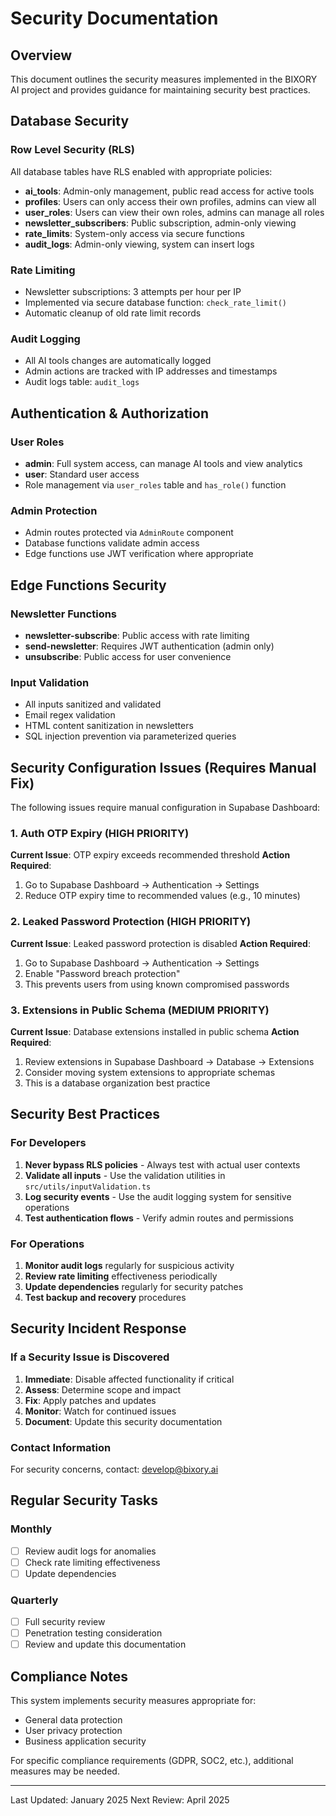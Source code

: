# Security Documentation

## Overview
This document outlines the security measures implemented in the BIXORY AI project and provides guidance for maintaining security best practices.

## Database Security

### Row Level Security (RLS)
All database tables have RLS enabled with appropriate policies:

- **ai_tools**: Admin-only management, public read access for active tools
- **profiles**: Users can only access their own profiles, admins can view all
- **user_roles**: Users can view their own roles, admins can manage all roles
- **newsletter_subscribers**: Public subscription, admin-only viewing
- **rate_limits**: System-only access via secure functions
- **audit_logs**: Admin-only viewing, system can insert logs

### Rate Limiting
- Newsletter subscriptions: 3 attempts per hour per IP
- Implemented via secure database function: `check_rate_limit()`
- Automatic cleanup of old rate limit records

### Audit Logging
- All AI tools changes are automatically logged
- Admin actions are tracked with IP addresses and timestamps
- Audit logs table: `audit_logs`

## Authentication & Authorization

### User Roles
- **admin**: Full system access, can manage AI tools and view analytics
- **user**: Standard user access
- Role management via `user_roles` table and `has_role()` function

### Admin Protection
- Admin routes protected via `AdminRoute` component
- Database functions validate admin access
- Edge functions use JWT verification where appropriate

## Edge Functions Security

### Newsletter Functions
- **newsletter-subscribe**: Public access with rate limiting
- **send-newsletter**: Requires JWT authentication (admin only)
- **unsubscribe**: Public access for user convenience

### Input Validation
- All inputs sanitized and validated
- Email regex validation
- HTML content sanitization in newsletters
- SQL injection prevention via parameterized queries

## Security Configuration Issues (Requires Manual Fix)

The following issues require manual configuration in Supabase Dashboard:

### 1. Auth OTP Expiry (HIGH PRIORITY)
**Current Issue**: OTP expiry exceeds recommended threshold
**Action Required**: 
1. Go to Supabase Dashboard → Authentication → Settings
2. Reduce OTP expiry time to recommended values (e.g., 10 minutes)

### 2. Leaked Password Protection (HIGH PRIORITY)
**Current Issue**: Leaked password protection is disabled
**Action Required**:
1. Go to Supabase Dashboard → Authentication → Settings
2. Enable "Password breach protection"
3. This prevents users from using known compromised passwords

### 3. Extensions in Public Schema (MEDIUM PRIORITY)
**Current Issue**: Database extensions installed in public schema
**Action Required**:
1. Review extensions in Supabase Dashboard → Database → Extensions
2. Consider moving system extensions to appropriate schemas
3. This is a database organization best practice

## Security Best Practices

### For Developers
1. **Never bypass RLS policies** - Always test with actual user contexts
2. **Validate all inputs** - Use the validation utilities in `src/utils/inputValidation.ts`
3. **Log security events** - Use the audit logging system for sensitive operations
4. **Test authentication flows** - Verify admin routes and permissions

### For Operations
1. **Monitor audit logs** regularly for suspicious activity
2. **Review rate limiting** effectiveness periodically
3. **Update dependencies** regularly for security patches
4. **Test backup and recovery** procedures

## Security Incident Response

### If a Security Issue is Discovered
1. **Immediate**: Disable affected functionality if critical
2. **Assess**: Determine scope and impact
3. **Fix**: Apply patches and updates
4. **Monitor**: Watch for continued issues
5. **Document**: Update this security documentation

### Contact Information
For security concerns, contact: develop@bixory.ai

## Regular Security Tasks

### Monthly
- [ ] Review audit logs for anomalies
- [ ] Check rate limiting effectiveness
- [ ] Update dependencies

### Quarterly
- [ ] Full security review
- [ ] Penetration testing consideration
- [ ] Review and update this documentation

## Compliance Notes

This system implements security measures appropriate for:
- General data protection
- User privacy protection
- Business application security

For specific compliance requirements (GDPR, SOC2, etc.), additional measures may be needed.

---
Last Updated: January 2025
Next Review: April 2025